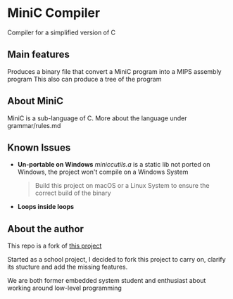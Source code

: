 # MiniC Compiler

Compiler for a simplified version of C

## Main features

Produces a binary file that convert a MiniC program into a MIPS assembly program
This also can produce a tree of the program

## About MiniC 

MiniC is a sub-language of C. 
More about the language under grammar/rules.md

## Known Issues
- **Un-portable on Windows**
*miniccutils.a* is a static lib not ported on Windows, the project won't compile on a Windows System
	>Build this project on macOS or a Linux System to ensure the correct build of the binary

- **Loops inside loops**


## About the author
This repo is a fork of [this project](https://github.com/thomasrPPS/Compilation_pj_Genty_Rio)

Started as a school project, I decided to fork this project to carry on, clarify its stucture and add the missing features.

We are both former embedded system student and enthusiast about working around low-level programming 
